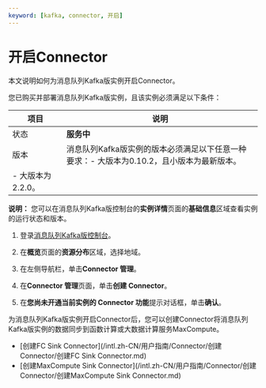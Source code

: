 ```yaml
---
keyword: [kafka, connector, 开启]
---
```


# 开启Connector

本文说明如何为消息队列Kafka版实例开启Connector。

您已购买并部署消息队列Kafka版实例，且该实例必须满足以下条件：

|项目|说明|
|--|--|
|状态|**服务中**|
|版本|消息队列Kafka版实例的版本必须满足以下任意一种要求：-   大版本为0.10.2，且小版本为最新版本。
-   大版本为2.2.0。 |

**说明：** 您可以在消息队列Kafka版控制台的**实例详情**页面的**基础信息**区域查看实例的运行状态和版本。

1.  登录[消息队列Kafka版控制台](https://kafka.console.aliyun.com/?spm=a2c4g.11186623.2.22.6bf72638IfKzDm)。

2.  在**概览**页面的**资源分布**区域，选择地域。

3.  在左侧导航栏，单击**Connector 管理**。

4.  在**Connector 管理**页面，单击**创建 Connector**。

5.  在**您尚未开通当前实例的 Connector 功能**提示对话框，单击**确认**。


为消息队列Kafka版实例开启Connector后，您可以创建Connector将消息队列Kafka版实例的数据同步到函数计算或大数据计算服务MaxCompute。

-   [创建FC Sink Connector](/intl.zh-CN/用户指南/Connector/创建Connector/创建FC Sink Connector.md)
-   [创建MaxCompute Sink Connector](/intl.zh-CN/用户指南/Connector/创建Connector/创建MaxCompute Sink Connector.md)

